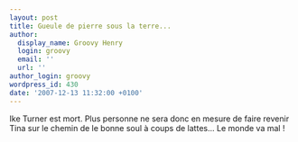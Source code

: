 ```yaml
---
layout: post
title: Gueule de pierre sous la terre...
author:
  display_name: Groovy Henry
  login: groovy
  email: ''
  url: ''
author_login: groovy
wordpress_id: 430
date: '2007-12-13 11:32:00 +0100'
---
```

Ike Turner est mort. Plus personne ne sera donc en mesure de faire revenir Tina sur le chemin de le bonne soul à coups de lattes... Le monde va mal !
